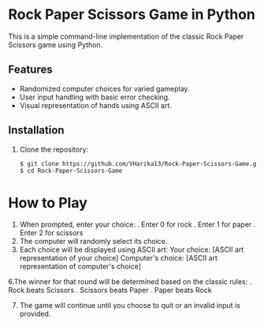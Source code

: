 # Rock Paper Scissors Game in Python

This is a simple command-line implementation of the classic Rock Paper Scissors game using Python.

## Features

- Randomized computer choices for varied gameplay.
- User input handling with basic error checking.
- Visual representation of hands using ASCII art.

## Installation

1. Clone the repository:

   ```bash
   $ git clone https://github.com/VHarika13/Rock-Paper-Scissors-Game.git
   $ cd Rock-Paper-Scissors-Game

# How to Play
1. When prompted, enter your choice:
   . Enter 0 for rock
   . Enter 1 for paper
   . Enter 2 for scissors
2. The computer will randomly select its choice.
3. Each choice will be displayed using ASCII art:
   Your choice:
    [ASCII art representation of your choice]
Computer's choice:
    [ASCII art representation of computer's choice]

6.The winner for that round will be determined based on the classic rules:
   . Rock beats Scissors
   . Scissors beats Paper
   . Paper beats Rock

7. The game will continue until you choose to quit or an invalid input is provided.

